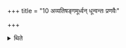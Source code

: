 +++
title = "10 अव्यतिषङ्गमूर्ध्वन् धून्वन्तः प्रणवैः"

+++

<details><summary>थिते</summary>

अव्यतिषङ्गमूर्ध्वं धून्वन्तः प्रणवैः संराधयन्त इन्धानाः समञ्जन्तो वाग्यता आसते १०
</details>
